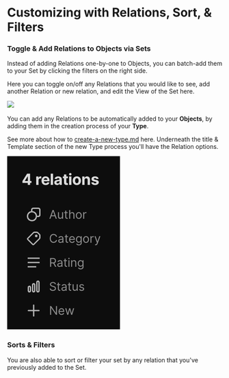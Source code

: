 # Customizing with Relations, Sort, & Filters

### Toggle & Add Relations to Objects via Sets

Instead of adding Relations one-by-one to Objects, you can batch-add them to your Set by clicking the filters on the right side.

Here you can toggle on/off any Relations that you would like to see, add another Relation or new relation, and edit the View of the Set here.

![](<../../../.gitbook/assets/image (16).png>)

You can add any Relations to be automatically added to your **Objects**, by adding them in the creation process of your **Type**.

See more about how to [create-a-new-type.md](../../types/create-a-new-type.md "mention") here. Underneath the title & Template section of the new Type process you'll have the Relation options.

![](<../../../.gitbook/assets/image (1) (1) (1).png>)

### Sorts & Filters

You are also able to sort or filter your set by any relation that you've previously added to the Set.
